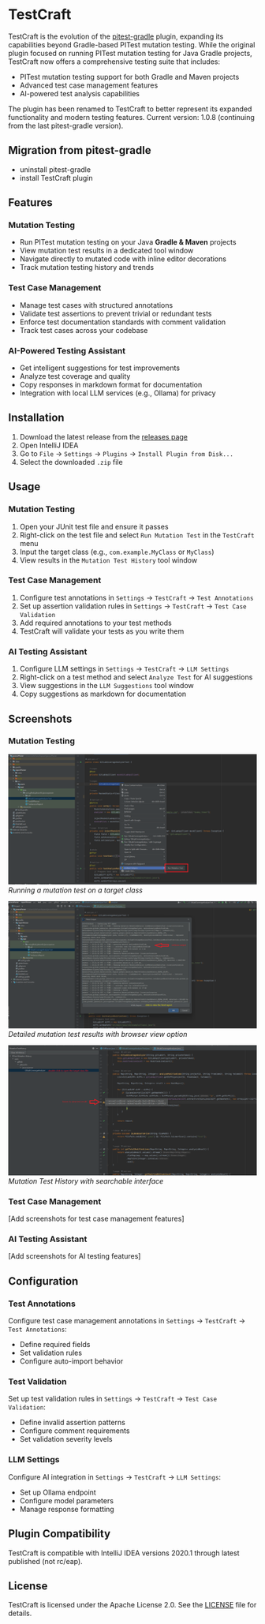 # TestCraft

<!-- Plugin description -->
TestCraft is the evolution of the [pitest-gradle](https://plugins.jetbrains.com/plugin/25546-pitest-gradle) plugin, expanding its capabilities beyond Gradle-based PITest mutation testing. While the original plugin focused on running PITest mutation testing for Java Gradle projects, TestCraft now offers a comprehensive testing suite that includes:

- PITest mutation testing support for both Gradle and Maven projects
- Advanced test case management features
- AI-powered test analysis capabilities

The plugin has been renamed to TestCraft to better represent its expanded functionality and modern testing features. Current version: 1.0.8 (continuing from the last pitest-gradle version).

<!-- Plugin description end -->

## Migration from pitest-gradle

- uninstall pitest-gradle
- install TestCraft plugin

## Features

### Mutation Testing
- Run PITest mutation testing on your Java **Gradle & Maven** projects
- View mutation test results in a dedicated tool window
- Navigate directly to mutated code with inline editor decorations
- Track mutation testing history and trends

### Test Case Management
- Manage test cases with structured annotations
- Validate test assertions to prevent trivial or redundant tests
- Enforce test documentation standards with comment validation
- Track test cases across your codebase

### AI-Powered Testing Assistant
- Get intelligent suggestions for test improvements
- Analyze test coverage and quality
- Copy responses in markdown format for documentation
- Integration with local LLM services (e.g., Ollama) for privacy

## Installation

1. Download the latest release from the [releases page]()
2. Open IntelliJ IDEA
3. Go to `File` -> `Settings` -> `Plugins` -> `Install Plugin from Disk...`
4. Select the downloaded `.zip` file

## Usage

### Mutation Testing
1. Open your JUnit test file and ensure it passes
2. Right-click on the test file and select `Run Mutation Test` in the `TestCraft` menu
3. Input the target class (e.g., `com.example.MyClass` or `MyClass`)
4. View results in the `Mutation Test History` tool window

### Test Case Management
1. Configure test annotations in `Settings` -> `TestCraft` -> `Test Annotations`
2. Set up assertion validation rules in `Settings` -> `TestCraft` -> `Test Case Validation`
3. Add required annotations to your test methods
4. TestCraft will validate your tests as you write them

### AI Testing Assistant
1. Configure LLM settings in `Settings` -> `TestCraft` -> `LLM Settings`
2. Right-click on a test method and select `Analyze Test` for AI suggestions
3. View suggestions in the `LLM Suggestions` tool window
4. Copy suggestions as markdown for documentation

## Screenshots

### Mutation Testing
![run mutation test](./screenshots/1.png)
*Running a mutation test on a target class*

![mutation results](./screenshots/4.png)
*Detailed mutation test results with browser view option*

![mutation history](./screenshots/5.png)
*Mutation Test History with searchable interface*

### Test Case Management
[Add screenshots for test case management features]

### AI Testing Assistant
[Add screenshots for AI testing features]

## Configuration

### Test Annotations
Configure test case management annotations in `Settings` -> `TestCraft` -> `Test Annotations`:
- Define required fields
- Set validation rules
- Configure auto-import behavior

### Test Validation
Set up test validation rules in `Settings` -> `TestCraft` -> `Test Case Validation`:
- Define invalid assertion patterns
- Configure comment requirements
- Set validation severity levels

### LLM Settings
Configure AI integration in `Settings` -> `TestCraft` -> `LLM Settings`:
- Set up Ollama endpoint
- Configure model parameters
- Manage response formatting


## Plugin Compatibility

TestCraft is compatible with IntelliJ IDEA versions 2020.1 through latest published (not rc/eap). 

## License

TestCraft is licensed under the Apache License 2.0. See the [LICENSE](LICENSE) file for details.
